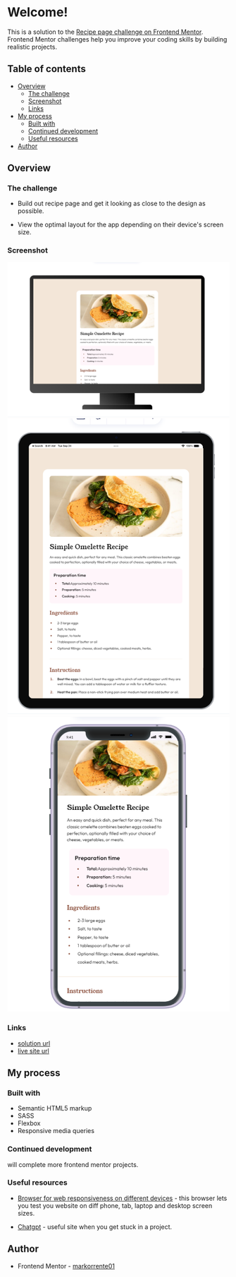 
# Welcome!

This is a solution to the [Recipe page challenge on Frontend Mentor](https://www.frontendmentor.io/challenges/recipe-page-KiTsR8QQKm). Frontend Mentor challenges help you improve your coding skills by building realistic projects. 

## Table of contents

- [Overview](#overview)
  * [The challenge](#the-challenge)
  * [Screenshot](#screenshot)
  * [Links](#links)
- [My process](#my-process)
  * [Built with](#built-with)
  * [Continued development](#continued-development)
  * [Useful resources](#useful-resources)
- [Author](#author)


## Overview

### The challenge
* Build out recipe page and get it looking as close to the design as possible.

* View the optimal layout for the app depending on their device's screen size.

### Screenshot

![](desktop-screensize.png)
![](ipad-screensize.png)
![](iphone-11-size.png)

### Links

* [solution url](https://www.frontendmentor.io/solutions/sass-flexbox-responsive-media-queries-OA8QOTEoWd)
* [live site url](https://markorrente01.github.io/recipe-page/)



## My process

### Built with

* Semantic HTML5 markup
* SASS
* Flexbox
* Responsive media queries


### Continued development

will complete more frontend mentor projects.

### Useful resources

* [Browser for web responsiveness on different devices](https://www.lambdatest.com/mobile-view-website) - this browser lets you test you website on diff phone, tab, laptop and desktop screen sizes.

* [Chatgpt](https://chat.openai.com/) - useful site when you get stuck in a project.

## Author

* Frontend Mentor - [markorrente01](https://www.frontendmentor.io/profile/markorrente01)